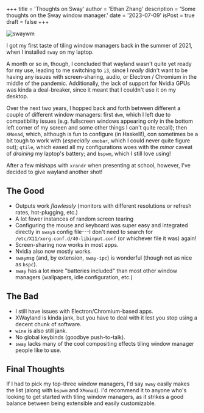 +++
title = 'Thoughts on Sway'
author = 'Ethan Zhang'
description = 'Some thoughts on the Sway window manager.'
date = '2023-07-09'
isPost = true
draft = false
+++

![swaywm](/images/thoughts-on-sway-blogpost.png)

I got my first taste of tiling window managers back in the summer of 2021, when I installed `sway` on my laptop.

A month or so in, though, I concluded that wayland wasn't quite yet ready for my use, leading to me switching to `i3`,
since I _really_ didn't want to be having any issues with screen-sharing, audio, or Electron / Chromium in the middle of the pandemic.
Additionally, the lack of support for Nvidia GPUs was kinda a deal-breaker, since it meant that I couldn't use it on my desktop.

Over the next two years, I hopped back and forth between different a couple of different window managers:
first `dwm`, which I left due to compatibility issues (e.g. fullscreen windows appearing only in the bottom left corner of my screen and some other things I can't quite recall);
then `XMonad`, which, although is fun to configure (in Haskell!), con sometimes be a bit tough to work with (_especially_ `xmobar`, which I could never quite figure out);
`qtile`, which eased all my configurations woes with the _minor_ caveat of _draining_ my laptop's battery;
and `bspwm`, which I still love using!

After a few mishaps with `xrandr` when presenting at school, however, I've decided to give wayland another shot!

## The Good

- Outputs work _flawlessly_ (monitors with different resolutions or refresh rates, hot-plugging, etc.)
- A lot fewer instances of random screen tearing
- Configuring the mouse and keyboard was super easy and integrated directly in `sway`s config file---I don't need to search for `/etc/X11/xorg.conf.d/40-libinput.conf` (or whichever file it was) again!
- Screen-sharing now works in most apps.
- Nvidia also now mostly works.
- `swaymsg` (and, by extension, `sway-ipc`) is wonderful (though not as nice as `bspc`).
- `sway` has a lot more "batteries included" than most other window managers (wallpapers, idle configuration, etc.)

## The Bad

- I still have issues with Electron/Chromium-based apps.
- XWayland is kinda jank, but you have to deal with it lest you stop using a decent chunk of software.
- `wine` is also still jank.
- No global keybinds (goodbye push-to-talk).
- `sway` lacks many of the cool compositing effects tiling window manager people like to use.

## Final Thoughts

If I had to pick my top-three window managers, I'd say `sway` easily makes the list (along with `bspwm` and `XMonad`).
I'd recommend it to anyone who's looking to get started with tiling window managers, as it strikes a good balance between being extensible and easily customizable.
